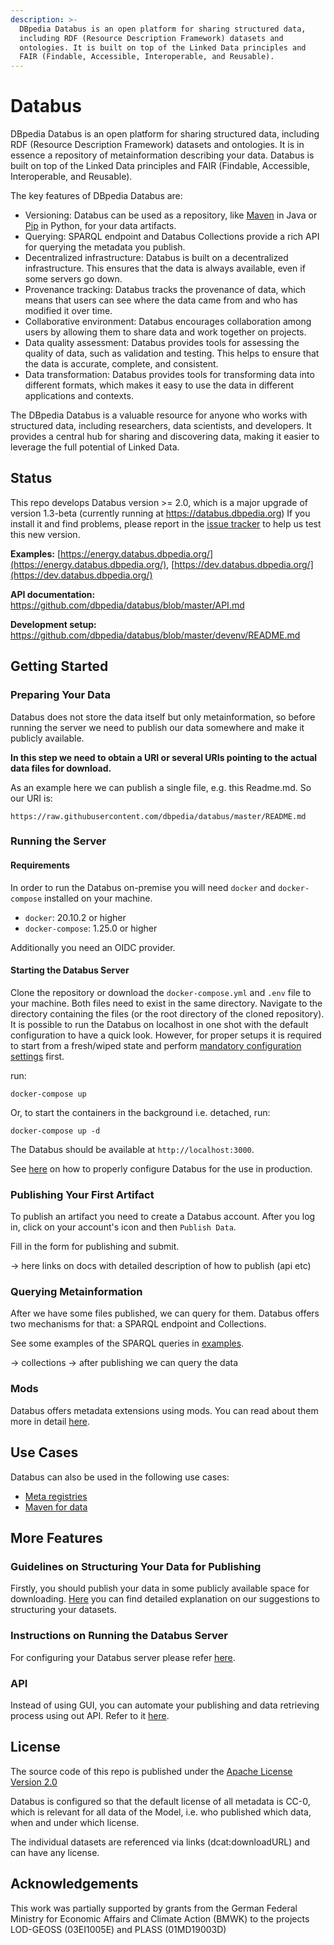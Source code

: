 ```yaml
---
description: >-
  DBpedia Databus is an open platform for sharing structured data, 
  including RDF (Resource Description Framework) datasets and 
  ontologies. It is built on top of the Linked Data principles and 
  FAIR (Findable, Accessible, Interoperable, and Reusable).
---
```


# Databus

DBpedia Databus is an open platform for sharing structured data, 
including RDF (Resource Description Framework) datasets and 
ontologies. It is in essence a repository of metainformation describing your data. 
Databus is built on top of the Linked Data principles and
FAIR (Findable, Accessible, Interoperable, and Reusable).

The key features of DBpedia Databus are:
* Versioning: Databus can be used as a repository, 
like [Maven](https://maven.apache.org) in Java 
or [Pip](https://pypi.org/project/pip/) in Python, for your data artifacts.
* Querying: SPARQL endpoint and Databus Collections provide a rich API 
for querying the metadata you publish.
* Decentralized infrastructure: Databus is built on a decentralized 
infrastructure. This ensures that the data is always available, even if some 
servers go down.
* Provenance tracking: Databus tracks the provenance of data, 
which means that users can see where the data came from and who has 
modified it over time.
* Collaborative environment: Databus encourages collaboration 
among users by allowing them to share data and work 
together on projects.
* Data quality assessment: Databus provides tools for assessing 
the quality of data, such as validation and testing. This helps to ensure 
that the data is accurate, complete, and consistent.
* Data transformation: Databus provides tools for transforming data
into different formats, which makes it easy to use the data in
 different applications and contexts.

The DBpedia Databus is a valuable resource for anyone who 
works with structured data, including researchers, data scientists, 
and developers. It provides a central hub for sharing and discovering 
data, making it easier to leverage the full potential of Linked Data.

## Status

This repo develops Databus version >= 2.0, which is a major upgrade of version 
1.3-beta (currently running at https://databus.dbpedia.org) If you install it and 
find problems, please report in the [issue tracker](https://github.com/dbpedia/databus/issues) 
to help us test this new version.

**Examples:** [https://energy.databus.dbpedia.org/](https://energy.databus.dbpedia.org/), [https://dev.databus.dbpedia.org/](https://dev.databus.dbpedia.org/)

**API documentation:** https://github.com/dbpedia/databus/blob/master/API.md

**Development setup:** https://github.com/dbpedia/databus/blob/master/devenv/README.md

## Getting Started

### Preparing Your Data
Databus does not store the data itself but only metainformation, so before running the server
we need to publish our data somewhere and make it publicly available. 

**In this step we need to obtain a URI or several URIs pointing to the actual data files for download.**

As an example here we can publish a single file, e.g. this Readme.md. So our URI is: 
```
https://raw.githubusercontent.com/dbpedia/databus/master/README.md
```
### Running the Server
#### Requirements

In order to run the Databus on-premise you will need `docker` and `docker-compose` installed on your machine.&#x20;

* `docker`: 20.10.2 or higher
* `docker-compose`: 1.25.0 or higher

Additionally you need an OIDC provider.

#### Starting the Databus Server

Clone the repository or download the `docker-compose.yml` and `.env` file to 
your machine. Both files need to exist in the same directory. Navigate to 
the directory containing the files (or the root directory of the 
cloned repository). It is possible to run the Databus on localhost in one 
shot with the default configuration to have a quick look. However, for 
proper setups it is required to start from a fresh/wiped state and 
perform [mandatory configuration settings](docs/configuration.md#mandatory-configuration) first.&#x20;

&#x20;run:

```
docker-compose up
```

Or, to start the containers in the background i.e. detached, run:

```
docker-compose up -d
```

The Databus should be available at `http://localhost:3000`.&#x20;

See [here](docs/configuration.md) on how to properly configure Databus for the use in production.

### Publishing Your First Artifact
To publish an artifact you need to create a Databus account. 
After you log in, click on your account's icon and then `Publish Data`.

Fill in the form for publishing and submit.

-> here links on docs with detailed description of how to publish (api etc)

### Querying Metainformation
After we have some files published, we can query for them. Databus offers two 
mechanisms for that: a SPARQL endpoint and Collections. 

See some examples of the SPARQL queries in [examples](docs/quickstart-examples.md).


-> collections
-> after publishing we can query the data
### Mods
Databus offers metadata extensions using mods. 
You can read about them more in detail [here](docs/mods.md).

## Use Cases
Databus can also be used in the following use cases:
 * [Meta registries](docs/building-meta-registries.md)
 * [Maven for data](docs/maven-for-data-manage-data-dependencies-like-code.md)
## More Features
### Guidelines on Structuring Your Data for Publishing
Firstly, you should publish your data in some publicly available space for downloading.
[Here](docs/model.md) you can find detailed explanation on our 
suggestions to structuring your datasets.
### Instructions on Running the Databus Server
For configuring your Databus server please refer [here](docs/configuration.md).
### API
Instead of using GUI, you can automate your publishing and data retrieving process
 using out API. Refer to it [here](docs/api.md).
 
## License

The source code of this repo is published under 
the [Apache License Version 2.0](https://github.com/AKSW/jena-sparql-api/blob/master/LICENSE)

Databus is configured so that the default license of all 
metadata is CC-0, which is relevant for all data of the Model, 
i.e. who published which data, when and under which license.

The individual datasets are referenced via links (dcat:downloadURL) 
and can have any license.

## Acknowledgements

This work was partially supported by grants from 
the German Federal Ministry for Economic Affairs 
and Climate Action (BMWK) to the projects 
LOD-GEOSS (03EI1005E) and  PLASS (01MD19003D)

